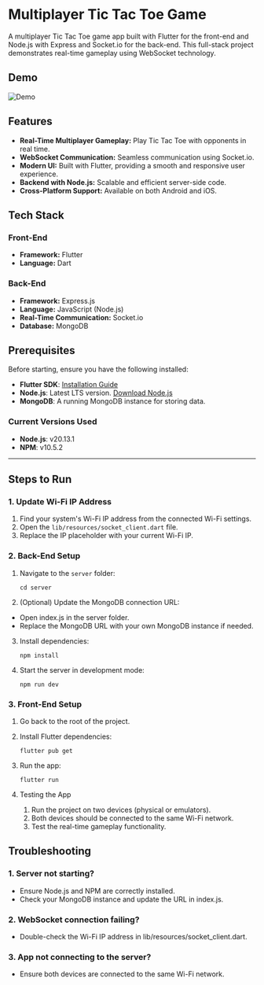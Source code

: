 # Multiplayer Tic Tac Toe Game

A multiplayer Tic Tac Toe game app built with Flutter for the front-end and Node.js with Express and Socket.io for the back-end. This full-stack project demonstrates real-time gameplay using WebSocket technology.

## Demo

![Demo](demo.gif)

## Features

- **Real-Time Multiplayer Gameplay:** Play Tic Tac Toe with opponents in real time.
- **WebSocket Communication:** Seamless communication using Socket.io.
- **Modern UI:** Built with Flutter, providing a smooth and responsive user experience.
- **Backend with Node.js:** Scalable and efficient server-side code.
- **Cross-Platform Support:** Available on both Android and iOS.

## Tech Stack

### Front-End

- **Framework:** Flutter
- **Language:** Dart

### Back-End

- **Framework:** Express.js
- **Language:** JavaScript (Node.js)
- **Real-Time Communication:** Socket.io
- **Database:** MongoDB

## Prerequisites

Before starting, ensure you have the following installed:

- **Flutter SDK**: [Installation Guide](https://flutter.dev/docs/get-started/install)
- **Node.js**: Latest LTS version. [Download Node.js](https://nodejs.org/)
- **MongoDB**: A running MongoDB instance for storing data.

### Current Versions Used

- **Node.js**: v20.13.1
- **NPM**: v10.5.2

---

## Steps to Run

### 1. Update Wi-Fi IP Address

1. Find your system's Wi-Fi IP address from the connected Wi-Fi settings.
2. Open the `lib/resources/socket_client.dart` file.
3. Replace the IP placeholder with your current Wi-Fi IP.

### 2. Back-End Setup

1. Navigate to the `server` folder:

   ```
   cd server
   ```

2. (Optional) Update the MongoDB connection URL:

- Open index.js in the server folder.
- Replace the MongoDB URL with your own MongoDB instance if needed.

3. Install dependencies:

   ```
   npm install
   ```

4. Start the server in development mode:
   ```
   npm run dev
   ```

### 3. Front-End Setup

1.  Go back to the root of the project.
2.  Install Flutter dependencies:

    ```
    flutter pub get
    ```

3.  Run the app:

    ```
    flutter run
    ```

4.  Testing the App
    1. Run the project on two devices (physical or emulators).
    2. Both devices should be connected to the same Wi-Fi network.
    3. Test the real-time gameplay functionality.

## Troubleshooting

### 1. Server not starting?

- Ensure Node.js and NPM are correctly installed.
- Check your MongoDB instance and update the URL in index.js.

### 2. WebSocket connection failing?

- Double-check the Wi-Fi IP address in lib/resources/socket_client.dart.

### 3. App not connecting to the server?

- Ensure both devices are connected to the same Wi-Fi network.
